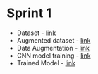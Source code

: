 # Sprint 1
* Dataset              - [link](https://github.com/IBM-EPBL/IBM-Project-46326-1660745221/tree/main/Final%20Deliverables/Dataset)
* Augmented dataset    - [link](https://github.com/IBM-EPBL/IBM-Project-46326-1660745221/tree/main/Final%20Deliverables/Augumented%20Dataset)
* Data Augmentation    - [link](https://github.com/IBM-EPBL/IBM-Project-46326-1660745221/blob/main/Project%20Development%20Phase/Sprint%201/Data_Augmentation.ipynb)
* CNN model training   - [link](https://github.com/IBM-EPBL/IBM-Project-46326-1660745221/blob/main/Project%20Development%20Phase/Sprint%201/CNN_model_building.ipynb)
* Trained Model        - [link](https://drive.google.com/drive/folders/1eBMoE9DbBeY90omuP4fDbFAJYEbTnEq0?usp=sharing)
